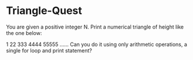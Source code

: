 # Triangle-Quest
You are given a positive integer N. Print a numerical triangle of height  like the one below:

1
22
333
4444
55555
......
Can you do it using only arithmetic operations, a single for loop and print statement?
